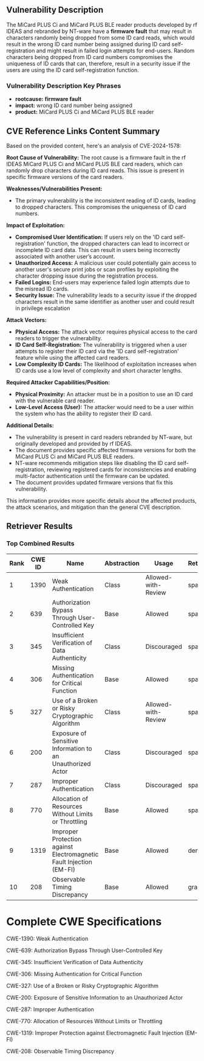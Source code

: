 ## Vulnerability Description
The MiCard PLUS Ci and MiCard PLUS BLE reader products developed by rf IDEAS and rebranded by NT-ware have a **firmware fault** that may result in characters randomly being dropped from some ID card reads, which would result in the wrong ID card number being assigned during ID card self-registration and might result in failed login attempts for end-users. Random characters being dropped from ID card numbers compromises the uniqueness of ID cards that can, therefore, result in a security issue if the users are using the ID card self-registration function.

### Vulnerability Description Key Phrases
- **rootcause:** **firmware fault**
- **impact:** wrong ID card number being assigned
- **product:** MiCard PLUS Ci and MiCard PLUS BLE reader

## CVE Reference Links Content Summary
Based on the provided content, here's an analysis of CVE-2024-1578:

**Root Cause of Vulnerability:**
The root cause is a firmware fault in the rf IDEAS MiCard PLUS Ci and MiCard PLUS BLE card readers, which can randomly drop characters during ID card reads. This issue is present in specific firmware versions of the card readers.

**Weaknesses/Vulnerabilities Present:**
- The primary vulnerability is the inconsistent reading of ID cards, leading to dropped characters. This compromises the uniqueness of ID card numbers.

**Impact of Exploitation:**
-   **Compromised User Identification:** If users rely on the 'ID card self-registration' function, the dropped characters can lead to incorrect or incomplete ID card data. This can result in users being incorrectly associated with another user’s account.
-   **Unauthorized Access:** A malicious user could potentially gain access to another user's secure print jobs or scan profiles by exploiting the character dropping issue during the registration process.
-   **Failed Logins:** End-users may experience failed login attempts due to the misread ID cards.
-   **Security Issue:** The vulnerability leads to a security issue if the dropped characters result in the same identifier as another user and could result in privilege escalation

**Attack Vectors:**
-   **Physical Access:** The attack vector requires physical access to the card readers to trigger the vulnerability.
-   **ID Card Self-Registration:** The vulnerability is triggered when a user attempts to register their ID card via the 'ID card self-registration' feature while using the affected card readers.
-   **Low Complexity ID Cards:** The likelihood of exploitation increases when ID cards use a low level of complexity and short character lengths.

**Required Attacker Capabilities/Position:**
-   **Physical Proximity:** An attacker must be in a position to use an ID card with the vulnerable card reader.
-   **Low-Level Access (User):** The attacker would need to be a user within the system who has the ability to register their ID card.

**Additional Details:**

-   The vulnerability is present in card readers rebranded by NT-ware, but originally developed and provided by rf IDEAS.
-   The document provides specific affected firmware versions for both the MiCard PLUS Ci and MiCard PLUS BLE readers.
-   NT-ware recommends mitigation steps like disabling the ID card self-registration, reviewing registered cards for inconsistencies and enabling multi-factor authentication until the firmware can be updated.
-   The document provides updated firmware versions that fix this vulnerability.

This information provides more specific details about the affected products, the attack scenarios, and mitigation than the general CVE description.

## Retriever Results

### Top Combined Results

| Rank | CWE ID | Name | Abstraction | Usage  | Retrievers | Individual Scores |
|------|--------|------|-------------|-------|------------|-------------------|
| 1 | 1390 | Weak Authentication | Class | Allowed-with-Review | sparse | 0.466 |
| 2 | 639 | Authorization Bypass Through User-Controlled Key | Base | Allowed | sparse | 0.445 |
| 3 | 345 | Insufficient Verification of Data Authenticity | Class | Discouraged | sparse | 0.443 |
| 4 | 306 | Missing Authentication for Critical Function | Base | Allowed | sparse | 0.436 |
| 5 | 327 | Use of a Broken or Risky Cryptographic Algorithm | Class | Allowed-with-Review | sparse | 0.429 |
| 6 | 200 | Exposure of Sensitive Information to an Unauthorized Actor | Class | Discouraged | sparse | 0.425 |
| 7 | 287 | Improper Authentication | Class | Discouraged | sparse | 0.418 |
| 8 | 770 | Allocation of Resources Without Limits or Throttling | Base | Allowed | sparse | 0.413 |
| 9 | 1319 | Improper Protection against Electromagnetic Fault Injection (EM-FI) | Base | Allowed | dense | 0.491 |
| 10 | 208 | Observable Timing Discrepancy | Base | Allowed | graph | 0.002 |



# Complete CWE Specifications

CWE-1390: Weak Authentication

CWE-639: Authorization Bypass Through User-Controlled Key

CWE-345: Insufficient Verification of Data Authenticity

CWE-306: Missing Authentication for Critical Function

CWE-327: Use of a Broken or Risky Cryptographic Algorithm

CWE-200: Exposure of Sensitive Information to an Unauthorized Actor

CWE-287: Improper Authentication

CWE-770: Allocation of Resources Without Limits or Throttling

CWE-1319: Improper Protection against Electromagnetic Fault Injection (EM-FI)

CWE-208: Observable Timing Discrepancy